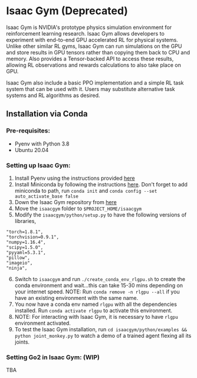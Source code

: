 # Isaac Gym (Deprecated)
Isaac Gym is NVIDIA's prototype physics simulation environment for reinforcement learning research. Isaac Gym allows developers to experiment with end-to-end GPU accelerated RL for physical systems. Unlike other similar RL gyms, Isaac Gym can run simulations on the GPU and store results in GPU tensors rather than copying them back to CPU and memory. Also provides a Tensor-backed API to access these results, allowing RL observations and rewards calculations to also take place on GPU.

Isaac Gym also include a basic PPO implementation and a simple RL task system that can be used with it. Users may substitute alternative task systems and RL algorithms as desired.


## Installation via Conda

### Pre-requisites:
- Pyenv with Python 3.8
- Ubuntu 20.04


### Setting up Isaac Gym:
1. Install Pyenv using the instructions provided [here](https://www.dedicatedcore.com/blog/install-pyenv-ubuntu/)
2. Install Miniconda by following the instructions [here](https://docs.anaconda.com/miniconda/). Don't forget to add miniconda to path, run `conda init` and `conda config --set auto_activate_base false`
3. Down the Isaac Gym repository from [here](https://developer.nvidia.com/isaac-gym)
4. Move the `isaacgym` folder to `$PROJECT_HOME/isaacgym`
5. Modify the `isaacgym/python/setup.py` to have the following versions of libraries,
```
"torch=1.8.1",
"torchvision=0.9.1",
"numpy=1.16.4",
"scipy=1.5.0",
"pyyaml=5.3.1",
"pillow",
"imageio",
"ninja",
```
6. Switch to `isaacgym` and run `./create_conda_env_rlgpu.sh` to create the conda environment and wait...this can take 15-30 mins depending on your internet speed.
    NOTE: Run `conda remove -n rlgpu --all` if you have an existing environment with the same name.
7. You now have a conda env named `rlgpu` with all the dependencies installed. Run `conda activate rlgpu` to activate this environment.
8. NOTE: For interacting with Isaac Gym, it is necessary to have `rlgpu` environment activated.
8. To test the Isaac Gym installation, run `cd isaacgym/python/examples && python joint_monkey.py` to watch a demo of a trained agent flexing all its joints.


### Setting Go2 in Isaac Gym: (WIP)
TBA
